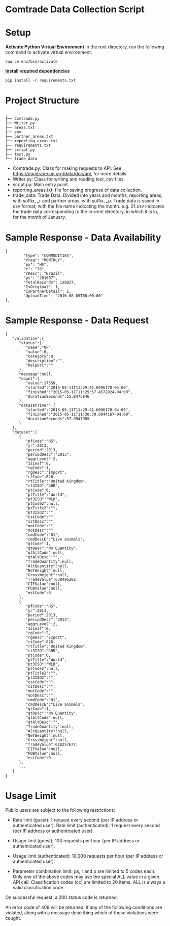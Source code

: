 # Comtrade Data Collection Script

# Setup

**Activate Python Virtual Environment**
In the root directory, run the following command to activate virtual environment.
```
source env/bin/activate
```

**Install required dependencies**
```
pip install -r requirements.txt
```

# Project Structure

```
.
├── Comtrade.py
├── Writer.py
├── areas.txt
├── env
├── partner_areas.txt
├── reporting_areas.txt
├── requirements.txt
├── script.py
├── test.py
└── trade_data
```

- Comtrade.py: Class for making requests to API. See https://comtrade.un.org/data/doc/api, for more details
- Writer.py: Class for writing and reading text, csv files
- script.py: Main entry point. 
- reporting_areas.txt: file for saving progress of data collection. 
- trade_data: Trade Data. Divided into years and months, reporting areas, with suffix, _r and partner areas, with suffix, _p. Trade data is saved in csv format, with the file name indicating the month. e.g. 01.csv indicates the trade data corresponding to the current directory, in which it is in, for the month of January. 

# Sample Response - Data Availability
```
{
        "type": "COMMODITIES",
        "freq": "MONTHLY",
        "px": "HS",
        "r": "76",
        "rDesc": "Brazil",
        "ps": "201607",
        "TotalRecords": 126827,
        "IsOriginal": 1,
        "IsPartnerDetail": 1,
        "UploadTime": "2016-08-05T00:00:00"
},
```

# Sample Response - Data Request
```
{
   "validation":{
      "status":{
         "name":"Ok",
         "value":0,
         "category":0,
         "description":"",
         "helpUrl":""
      },
      "message":null,
      "count":{
         "value":17559,
         "started":"2015-05-11T11:29:41.6096178-04:00",
         "finished":"2015-05-11T11:29:57.4572024-04:00",
         "durationSeconds":15.8475846
      },
      "datasetTimer":{
         "started":"2015-05-11T11:29:41.6096178-04:00",
         "finished":"2015-05-11T11:30:39.6044167-04:00",
         "durationSeconds":57.9947989
      }
   },
   "dataset":[
      {
         "pfCode":"HS",
         "yr":2013,
         "period":2013,
         "periodDesc":"2013",
         "aggrLevel":2,
         "IsLeaf":0,
         "rgCode":1,
         "rgDesc":"Import",
         "rtCode":826,
         "rtTitle":"United Kingdom",
         "rt3ISO":"GBR",
         "ptCode":0,
         "ptTitle":"World",
         "pt3ISO":"WLD",
         "ptCode2":null,
         "ptTitle2":"",
         "pt3ISO2":"",
         "cstCode":"",
         "cstDesc":"",
         "motCode":"",
         "motDesc":"",
         "cmdCode":"01",
         "cmdDescE":"Live animals",
         "qtCode":1,
         "qtDesc":"No Quantity",
         "qtAltCode":null,
         "qtAltDesc":"",
         "TradeQuantity":null,
         "AltQuantity":null,
         "NetWeight":null,
         "GrossWeight":null,
         "TradeValue":638496202,
         "CIFValue":null,
         "FOBValue":null,
         "estCode":0
      },
      {
         "pfCode":"HS",
         "yr":2013,
         "period":2013,
         "periodDesc":"2013",
         "aggrLevel":2,
         "IsLeaf":0,
         "rgCode":2,
         "rgDesc":"Export",
         "rtCode":826,
         "rtTitle":"United Kingdom",
         "rt3ISO":"GBR",
         "ptCode":0,
         "ptTitle":"World",
         "pt3ISO":"WLD",
         "ptCode2":null,
         "ptTitle2":"",
         "pt3ISO2":"",
         "cstCode":"",
         "cstDesc":"",
         "motCode":"",
         "motDesc":"",
         "cmdCode":"01",
         "cmdDescE":"Live animals",
         "qtCode":1,
         "qtDesc":"No Quantity",
         "qtAltCode":null,
         "qtAltDesc":"",
         "TradeQuantity":null,
         "AltQuantity":null,
         "NetWeight":null,
         "GrossWeight":null,
         "TradeValue":618257677,
         "CIFValue":null,
         "FOBValue":null,
         "estCode":0
      },
      ...
   ]
}
```

# Usage Limit
Public users are subject to the following restrictions: 
* Rate limit (guest): 1 request every second (per IP address or authenticated user). Rate limit (authenticated): 1 request every second (per IP address or authenticated user).

* Usage limit (guest): 100 requests per hour (per IP address or authenticated user).

* Usage limit (authenticated): 10,000 requests per hour (per IP address or authenticated user).

* Parameter combination limit: ps, r and p are limited to 5 codes each. Only one of the above codes may use the special ALL value in a given API call. Classification codes (cc) are limited to 20 items. ALL is always a valid classification code.

On successful request, a 200 status code is returned.

An error code of 409 will be returned, if any of the following conditions are violated, along with a message describing which of these violations were caught. 
